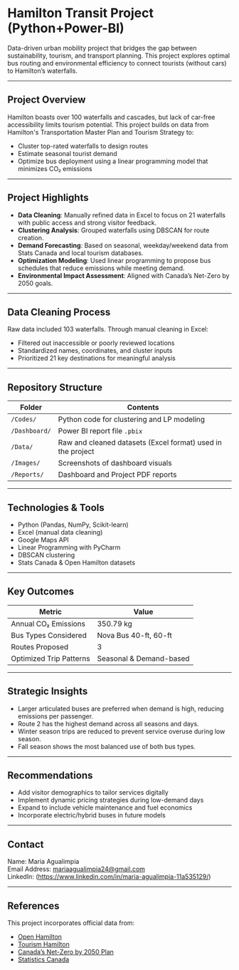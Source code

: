 # Hamilton Transit Project (Python+Power-BI)

Data-driven urban mobility project that bridges the gap between sustainability, tourism, and transport planning. This project explores optimal bus routing and environmental efficiency to connect tourists (without cars) to Hamilton’s waterfalls.

---

## Project Overview

Hamilton boasts over 100 waterfalls and cascades, but lack of car-free accessibility limits tourism potential. This project builds on data from Hamilton's Transportation Master Plan and Tourism Strategy to:
- Cluster top-rated waterfalls to design routes
- Estimate seasonal tourist demand
- Optimize bus deployment using a linear programming model that minimizes CO₂ emissions

---

## Project Highlights

- **Data Cleaning**: Manually refined data in Excel to focus on 21 waterfalls with public access and strong visitor feedback.
- **Clustering Analysis**: Grouped waterfalls using DBSCAN for route creation.
- **Demand Forecasting**: Based on seasonal, weekday/weekend data from Stats Canada and local tourism databases.
- **Optimization Modeling**: Used linear programming to propose bus schedules that reduce emissions while meeting demand.
- **Environmental Impact Assessment**: Aligned with Canada’s Net-Zero by 2050 goals.

---

## Data Cleaning Process

Raw data included 103 waterfalls. Through manual cleaning in Excel:
- Filtered out inaccessible or poorly reviewed locations
- Standardized names, coordinates, and cluster inputs
- Prioritized 21 key destinations for meaningful analysis

---

## Repository Structure

| Folder | Contents |
|--------|----------|
| `/Codes/` | Python code for clustering and LP modeling |
| `/Dashboard/` | Power BI report file `.pbix` |
| `/Data/` | Raw and cleaned datasets (Excel format) used in the project |
| `/Images/` | Screenshots of dashboard visuals |
| `/Reports/` | Dashboard and Project PDF reports |

---

## Technologies & Tools

- Python (Pandas, NumPy, Scikit-learn)
- Excel (manual data cleaning)
- Google Maps API
- Linear Programming with PyCharm
- DBSCAN clustering
- Stats Canada & Open Hamilton datasets

---

## Key Outcomes

| Metric                  | Value                 |
|------------------------|-----------------------|
| Annual CO₂ Emissions   | 350.79 kg               |
| Bus Types Considered   | Nova Bus 40-ft, 60-ft |
| Routes Proposed        | 3                     |
| Optimized Trip Patterns| Seasonal & Demand-based|

---

## Strategic Insights

- Larger articulated buses are preferred when demand is high, reducing emissions per passenger.
- Route 2 has the highest demand across all seasons and days.
- Winter season trips are reduced to prevent service overuse during low season.
- Fall season shows the most balanced use of both bus types.

---

## Recommendations

- Add visitor demographics to tailor services digitally
- Implement dynamic pricing strategies during low-demand days
- Expand to include vehicle maintenance and fuel economics
- Incorporate electric/hybrid buses in future models

---

## Contact
Name: Maria Agualimpia  
Email Address: mariaagualimpia24@gmail.com  
LinkedIn: (https://www.linkedin.com/in/maria-agualimpia-11a535129/)

---

## References

This project incorporates official data from:
- [Open Hamilton](https://open.hamilton.ca)
- [Tourism Hamilton](https://tourismhamilton.com/hamilton-waterfalls-guide/)
- [Canada’s Net-Zero by 2050 Plan](https://www.canada.ca/en/services/environment/weather/climatechange/climate-plan/net-zero-emissions-2050.html)
- [Statistics Canada](https://www.statcan.gc.ca)


